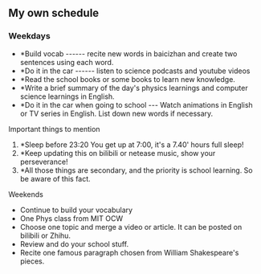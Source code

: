 ## My own schedule
### Weekdays
- *Build vocab ------ recite new words in baicizhan and create two sentences using each word.
- *Do it in the car ------ listen to science podcasts and youtube videos
- *Read the school books or some books to learn new knowledge.
- *Write a brief summary of the day's physics learnings and computer science learnings in English.
- *Do it in the car when going to school --- Watch animations in English or TV series in English. List down new words if necessary.

Important things to mention

  1. *Sleep before 23:20 You get up at 7:00, it's a 7.40' hours full sleep!
  2. *Keep updating this on bilibili or netease music, show your perseverance!
  3. *All those things are secondary, and the priority is school learning. So be aware of this fact.

Weekends

- Continue to build your vocabulary
- One Phys class from MIT OCW
- Choose one topic and merge a video or article. It can be posted on bilibili or Zhihu.
- Review and do your school stuff.
- Recite one famous paragraph chosen from William Shakespeare's pieces.